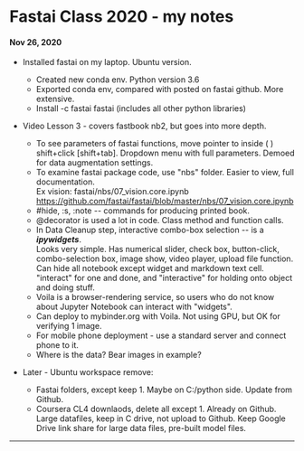 # Fastai Class 2020 - my notes  

#### Nov 26, 2020  

  * Installed fastai on my laptop. Ubuntu version.  
    - Created new conda env.  Python version 3.6  
    - Exported conda env, compared with posted on fastai github. More extensive.  
    - Install -c fastai fastai (includes all other python libraries)  
    
  * Video Lesson 3 - covers fastbook nb2, but goes into more depth.  
    - To see parameters of fastai functions, move pointer to inside ( ) shift+click [shift+tab]. 
      Dropdown menu with full parameters.  Demoed for data augmentation settings.  
    - To examine fastai package code, use "nbs" folder.  Easier to view, full documentation.  
      Ex vision:  fastai/nbs/07_vision.core.ipynb   
      https://github.com/fastai/fastai/blob/master/nbs/07_vision.core.ipynb  
    - #hide, :s, :note -- commands for producing printed book.  
    - @decorator is used a lot in code.  Class method and function calls.  
    - In Data Cleanup step, interactive combo-box selection -- is a ***ipywidgets***.  
      Looks very simple. Has numerical slider, check box, button-click, combo-selection box, image show, video player, upload file function.  Can hide all notebook except widget and markdown text cell.  "interact" for one and done, and "interactive" for holding onto object and doing stuff.  
    - Voila is a browser-rendering service, so users who do not know about Jupyter Notebook can interact with "widgets".  
    - Can deploy to mybinder.org with Voila.  Not using GPU, but OK for verifying 1 image.  
    - For mobile phone deployment - use a standard server and connect phone to it.  
    - Where is the data?  Bear images in example?  
    
  * Later - Ubuntu workspace remove:  
    * Fastai folders, except keep 1.  Maybe on C:/python side.  Update from Github.  
    * Coursera CL4 downlaods, delete all except 1. Already on Github.  Large datafiles, keep in C drive, not upload to Github. 
      Keep Google Drive link share for large data files, pre-built model files.  

---  
